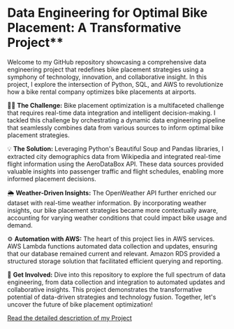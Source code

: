 # Data Engineering for Optimal Bike Placement: A Transformative Project**

Welcome to my GitHub repository showcasing a comprehensive data engineering project that redefines bike placement strategies using a symphony of technology, innovation, and collaborative insight. In this project, I explore the intersection of Python, SQL, and AWS to revolutionize how a bike rental company optimizes bike placements at airports.

🚴‍♂️ **The Challenge:** Bike placement optimization is a multifaceted challenge that requires real-time data integration and intelligent decision-making. I tackled this challenge by orchestrating a dynamic data engineering pipeline that seamlessly combines data from various sources to inform optimal bike placement strategies.

💡 **The Solution:** Leveraging Python's Beautiful Soup and Pandas libraries, I extracted city demographics data from Wikipedia and integrated real-time flight information using the AeroDataBox API. These data sources provided valuable insights into passenger traffic and flight schedules, enabling more informed placement decisions.

🌦️ **Weather-Driven Insights:** The OpenWeather API further enriched our dataset with real-time weather information. By incorporating weather insights, our bike placement strategies became more contextually aware, accounting for varying weather conditions that could impact bike usage and demand.

⚙️ **Automation with AWS:** The heart of this project lies in AWS services. AWS Lambda functions automated data collection and updates, ensuring that our database remained current and relevant. Amazon RDS provided a structured storage solution that facilitated efficient querying and reporting.


🔗 **Get Involved:** Dive into this repository to explore the full spectrum of data engineering, from data collection and integration to automated updates and collaborative insights. This project demonstrates the transformative potential of data-driven strategies and technology fusion. Together, let's uncover the future of bike placement optimization!

[Read the detailed description of my Project](https://medium.com/@grace.ejimkonye/141b8b4c05fb)
